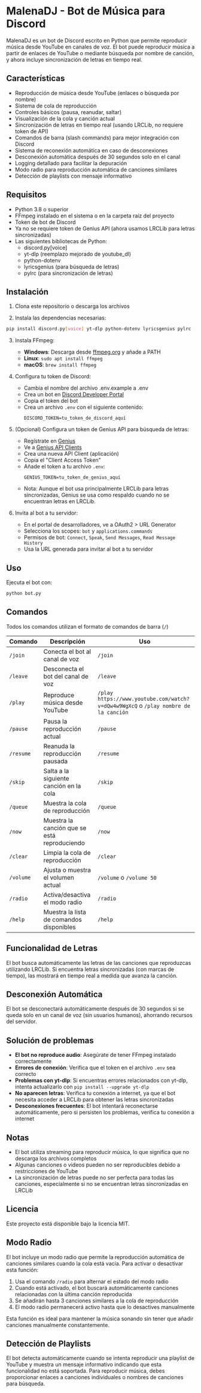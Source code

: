# MalenaDJ - Bot de Música para Discord

MalenaDJ es un bot de Discord escrito en Python que permite reproducir música desde YouTube en canales de voz. El bot puede reproducir música a partir de enlaces de YouTube o mediante búsqueda por nombre de canción, y ahora incluye sincronización de letras en tiempo real.

## Características

- Reproducción de música desde YouTube (enlaces o búsqueda por nombre)
- Sistema de cola de reproducción
- Controles básicos (pausa, reanudar, saltar)
- Visualización de la cola y canción actual
- Sincronización de letras en tiempo real (usando LRCLib, no requiere token de API)
- Comandos de barra (slash commands) para mejor integración con Discord
- Sistema de reconexión automática en caso de desconexiones
- Desconexión automática después de 30 segundos solo en el canal
- Logging detallado para facilitar la depuración
- Modo radio para reproducción automática de canciones similares
- Detección de playlists con mensaje informativo

## Requisitos

- Python 3.8 o superior
- FFmpeg instalado en el sistema o en la carpeta raíz del proyecto
- Token de bot de Discord
- Ya no se requiere token de Genius API (ahora usamos LRCLib para letras sincronizadas)
- Las siguientes bibliotecas de Python:
  - discord.py[voice]
  - yt-dlp (reemplazo mejorado de youtube_dl)
  - python-dotenv
  - lyricsgenius (para búsqueda de letras)
  - pylrc (para sincronización de letras)

## Instalación

1. Clona este repositorio o descarga los archivos

2. Instala las dependencias necesarias:

```bash
pip install discord.py[voice] yt-dlp python-dotenv lyricsgenius pylrc
```

3. Instala FFmpeg:
   - **Windows**: Descarga desde [ffmpeg.org](https://ffmpeg.org/download.html) y añade a PATH
   - **Linux**: `sudo apt install ffmpeg`
   - **macOS**: `brew install ffmpeg`

4. Configura tu token de Discord:
    - Cambia el nombre del archivo .env.example a .env
   - Crea un bot en [Discord Developer Portal](https://discord.com/developers/applications)
   - Copia el token del bot
   - Crea un archivo `.env` con el siguiente contenido:
     ```
     DISCORD_TOKEN=tu_token_de_discord_aquí
     ```

5. (Opcional) Configura un token de Genius API para búsqueda de letras:
   - Regístrate en [Genius](https://genius.com/signup)
   - Ve a [Genius API Clients](https://genius.com/api-clients)
   - Crea una nueva API Client (aplicación)
   - Copia el "Client Access Token"
   - Añade el token a tu archivo `.env`:
     ```
     GENIUS_TOKEN=tu_token_de_genius_aquí
     ```
   - Nota: Aunque el bot usa principalmente LRCLib para letras sincronizadas, Genius se usa como respaldo cuando no se encuentran letras en LRCLib.

6. Invita al bot a tu servidor:
   - En el portal de desarrolladores, ve a OAuth2 > URL Generator
   - Selecciona los scopes: `bot` y `applications.commands`
   - Permisos de bot: `Connect`, `Speak`, `Send Messages`, `Read Message History`
   - Usa la URL generada para invitar al bot a tu servidor

## Uso

Ejecuta el bot con:

```bash
python bot.py
```

## Comandos

Todos los comandos utilizan el formato de comandos de barra (`/`)

| Comando | Descripción | Uso |
|---------|-------------|-----|
| `/join` | Conecta el bot al canal de voz | `/join` |
| `/leave` | Desconecta el bot del canal de voz | `/leave` |
| `/play` | Reproduce música desde YouTube | `/play https://www.youtube.com/watch?v=dQw4w9WgXcQ` o `/play nombre de la canción` |
| `/pause` | Pausa la reproducción actual | `/pause` |
| `/resume` | Reanuda la reproducción pausada | `/resume` |
| `/skip` | Salta a la siguiente canción en la cola | `/skip` |
| `/queue` | Muestra la cola de reproducción | `/queue` |
| `/now` | Muestra la canción que se está reproduciendo | `/now` |
| `/clear` | Limpia la cola de reproducción | `/clear` |
| `/volume` | Ajusta o muestra el volumen actual | `/volume` o `/volume 50` |
| `/radio` | Activa/desactiva el modo radio | `/radio` |
| `/help` | Muestra la lista de comandos disponibles | `/help` |

## Funcionalidad de Letras

El bot busca automáticamente las letras de las canciones que reproduzcas utilizando LRCLib. Si encuentra letras sincronizadas (con marcas de tiempo), las mostrará en tiempo real a medida que avanza la canción.

## Desconexión Automática

El bot se desconectará automáticamente después de 30 segundos si se queda solo en un canal de voz (sin usuarios humanos), ahorrando recursos del servidor.

## Solución de problemas

- **El bot no reproduce audio**: Asegúrate de tener FFmpeg instalado correctamente
- **Errores de conexión**: Verifica que el token en el archivo `.env` sea correcto
- **Problemas con yt-dlp**: Si encuentras errores relacionados con yt-dlp, intenta actualizarlo con `pip install --upgrade yt-dlp`
- **No aparecen letras**: Verifica tu conexión a internet, ya que el bot necesita acceder a LRCLib para obtener las letras sincronizadas
- **Desconexiones frecuentes**: El bot intentará reconectarse automáticamente, pero si persisten los problemas, verifica tu conexión a internet

## Notas

- El bot utiliza streaming para reproducir música, lo que significa que no descarga los archivos completos
- Algunas canciones o videos pueden no ser reproducibles debido a restricciones de YouTube
- La sincronización de letras puede no ser perfecta para todas las canciones, especialmente si no se encuentran letras sincronizadas en LRCLib

## Licencia

Este proyecto está disponible bajo la licencia MIT.

## Modo Radio

El bot incluye un modo radio que permite la reproducción automática de canciones similares cuando la cola está vacía. Para activar o desactivar esta función:

1. Usa el comando `/radio` para alternar el estado del modo radio
2. Cuando está activado, el bot buscará automáticamente canciones relacionadas con la última canción reproducida
3. Se añadirán hasta 3 canciones similares a la cola de reproducción
4. El modo radio permanecerá activo hasta que lo desactives manualmente

Esta función es ideal para mantener la música sonando sin tener que añadir canciones manualmente constantemente.

## Detección de Playlists

El bot detecta automáticamente cuando se intenta reproducir una playlist de YouTube y muestra un mensaje informativo indicando que esta funcionalidad no está soportada. Para reproducir música, debes proporcionar enlaces a canciones individuales o nombres de canciones para búsqueda.